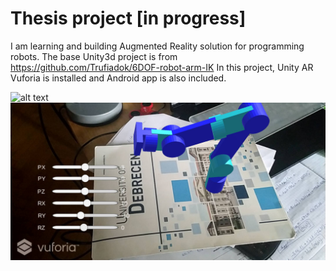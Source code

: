 # Thesis project [in progress]

I am learning and building Augmented Reality solution for programming robots.
The base Unity3d project is from https://github.com/Trufiadok/6DOF-robot-arm-IK
In this project, Unity AR Vuforia is installed and Android app is also
included.

![alt text](https://github.com/TengisCh/AR-robotic-arm/blob/main/Screenshot_20200622-173849.jpg?raw=true)
![Alt text](screenshots/Screenshot_20200622-173849.jpg?raw=true "Title")
